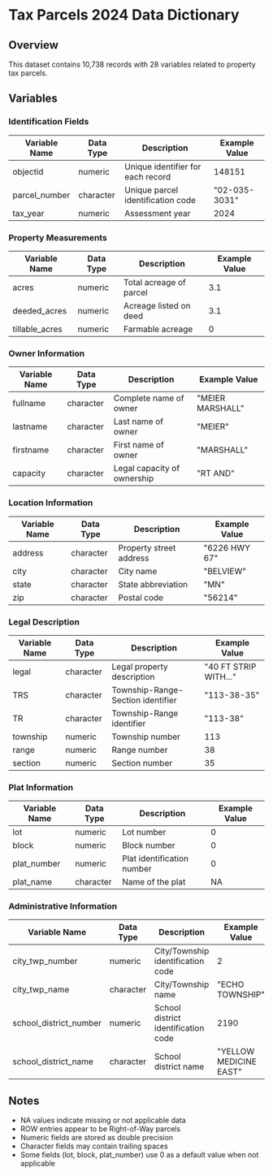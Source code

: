 # Tax Parcels 2024 Data Dictionary

## Overview
This dataset contains 10,738 records with 28 variables related to property tax parcels.

## Variables

### Identification Fields
| Variable Name | Data Type | Description | Example Value |
|--------------|-----------|-------------|---------------|
| objectid | numeric | Unique identifier for each record | 148151 |
| parcel_number | character | Unique parcel identification code | "02-035-3031" |
| tax_year | numeric | Assessment year | 2024 |

### Property Measurements
| Variable Name | Data Type | Description | Example Value |
|--------------|-----------|-------------|---------------|
| acres | numeric | Total acreage of parcel | 3.1 |
| deeded_acres | numeric | Acreage listed on deed | 3.1 |
| tillable_acres | numeric | Farmable acreage | 0 |

### Owner Information
| Variable Name | Data Type | Description | Example Value |
|--------------|-----------|-------------|---------------|
| fullname | character | Complete name of owner | "MEIER MARSHALL" |
| lastname | character | Last name of owner | "MEIER" |
| firstname | character | First name of owner | "MARSHALL" |
| capacity | character | Legal capacity of ownership | "RT AND" |

### Location Information
| Variable Name | Data Type | Description | Example Value |
|--------------|-----------|-------------|---------------|
| address | character | Property street address | "6226 HWY 67" |
| city | character | City name | "BELVIEW" |
| state | character | State abbreviation | "MN" |
| zip | character | Postal code | "56214" |

### Legal Description
| Variable Name | Data Type | Description | Example Value |
|--------------|-----------|-------------|---------------|
| legal | character | Legal property description | "40 FT STRIP WITH..." |
| TRS | character | Township-Range-Section identifier | "113-38-35" |
| TR | character | Township-Range identifier | "113-38" |
| township | numeric | Township number | 113 |
| range | numeric | Range number | 38 |
| section | numeric | Section number | 35 |

### Plat Information
| Variable Name | Data Type | Description | Example Value |
|--------------|-----------|-------------|---------------|
| lot | numeric | Lot number | 0 |
| block | numeric | Block number | 0 |
| plat_number | numeric | Plat identification number | 0 |
| plat_name | character | Name of the plat | NA |

### Administrative Information
| Variable Name | Data Type | Description | Example Value |
|--------------|-----------|-------------|---------------|
| city_twp_number | numeric | City/Township identification code | 2 |
| city_twp_name | character | City/Township name | "ECHO TOWNSHIP" |
| school_district_number | numeric | School district identification code | 2190 |
| school_district_name | character | School district name | "YELLOW MEDICINE EAST" |

## Notes
- NA values indicate missing or not applicable data
- ROW entries appear to be Right-of-Way parcels
- Numeric fields are stored as double precision
- Character fields may contain trailing spaces
- Some fields (lot, block, plat_number) use 0 as a default value when not applicable
